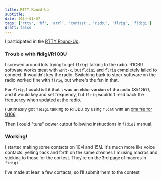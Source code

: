 ```yaml
---
title: RTTY Round-Up
subtitle: 
date: 2024-01-07
tags: ['rtty', 'hf', 'arrl', 'contest', 'r1cbu', 'flrig', 'fldigi']
draft: false
---
```


I participated in the 
[RTTY Round-Up](https://contests.arrl.org/ContestRules/RTTY-RU-Rules.pdf).

### Trouble with fldigi/R1CBU

I screwed around lots trying to get `fldigi` talking to the radio.
R1CBU software works great with `wsjt-x`,
but `fldigi` and `flrig` 
completely failed to connect.
It wouldn't key the radio.
Switching back to stock software on the radio worked fine with `flrig`,
but where's the fun in that.

For `flrig`, 
I could tell it 
that it was an older version 
of the radio (X5105?),
and it would key and set frequency,
but `flrig` wouldn't read back the frequency
when updated at the radio.

I ultimately got `fldigi` talking to R1CBU 
by using `flcat` with an [xml file
for G106](https://sourceforge.net/projects/fldigi/files/xmls/xiegu/).

Then I could "tune" power output following 
[instructions in `fldigi` manual](http://www.w1hkj.com/FldigiHelp/audio_adjust_page.html).

### Working!

I started making some contacts on 10M and 15M.
It's much more like voice contacts: 
yelling back and forth on the same channel.
I'm using macros 
and sticking to those for the contest.
They're on the 3rd page of macros in `fldigi`.

I've made at least a few contacts, 
so I'll submit them to the contest

<!--more-->
